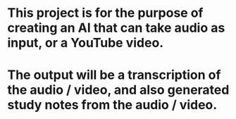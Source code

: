 # This project is for the purpose of creating an AI that can take audio as input, or a YouTube video. 
# The output will be a transcription of the audio / video, and also generated study notes from the audio / video.
